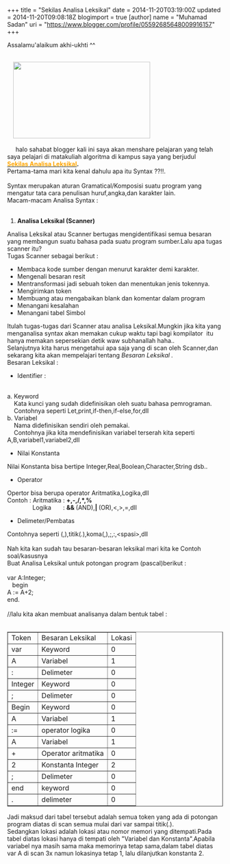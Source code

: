 +++
title = "Sekilas Analisa Leksikal"
date = 2014-11-20T03:19:00Z
updated = 2014-11-20T09:08:18Z
blogimport = true 
[author]
	name = "Muhamad Sadan"
	uri = "https://www.blogger.com/profile/05592685648009916157"
+++

Assalamu'alaikum akhi-ukhti ^^<br /><div><br /></div><div><div class="separator" style="clear: both; text-align: justify;"><a href="http://4.bp.blogspot.com/-ehSsa__qBq0/VG27-DLC-CI/AAAAAAAAAFw/GvtNBTDbfLo/s1600/P_20141120_165508_HDR.jpg" imageanchor="1" style="margin-left: 1em; margin-right: 1em;"><img border="0" src="http://4.bp.blogspot.com/-ehSsa__qBq0/VG27-DLC-CI/AAAAAAAAAFw/GvtNBTDbfLo/s1600/P_20141120_165508_HDR.jpg" height="179" width="320" /></a></div><br />&nbsp; &nbsp; &nbsp;halo sahabat blogger kali ini saya akan menshare pelajaran yang telah saya pelajari di matakuliah algoritma di kampus saya yang berjudul <b><a href="http://otak-online.blogspot.com/2014/11/sekilas-analisa-leksikal.html"><span style="color: orange;">Sekilas&nbsp;Analisa Leksikal</span></a>.</b><br />Pertama-tama mari kita kenal dahulu apa itu Syntax ??!!.<br /><br />Syntax merupakan aturan Gramatical/Komposisi suatu program yang mengatur tata cara penulisan huruf,angka,dan karakter lain.<br />Macam-macam Analisa Syntax :<br /><br /><ol><li><b>Analisa Leksikal (Scanner)</b></li></ol><div>Analisa Leksikal atau Scanner bertugas mengidentifikasi semua besaran yang membangun suatu bahasa pada suatu program sumber.Lalu apa tugas scanner itu?</div><div>Tugas Scanner sebagai berikut :</div><div><ul><li>Membaca kode sumber dengan menurut karakter demi karakter.</li><li>Mengenali besaran resit</li><li>Mentransformasi jadi sebuah token dan menentukan jenis tokennya.</li><li>Mengirimkan token</li><li>Membuang atau mengabaikan blank dan komentar dalam program</li><li>Menangani kesalahan&nbsp;</li><li>Menangani tabel Simbol</li></ul><div>Itulah tugas-tugas dari Scanner atau analisa Leksikal.Mungkin jika kita yang menganalisa syntax akan memakan cukup waktu tapi bagi kompilator &nbsp;itu hanya memakan sepersekian detik waw subhanallah haha..</div></div><div>Selanjutnya kita harus mengetahui apa saja yang di scan oleh Scanner,dan sekarang kita akan mempelajari tentang <i>Besaran Leksikal .</i></div><div>Besaran Leksikal :</div><div><ul><li>Identifier :</li></ul></div><br /><div>a. Keyword</div><div><div><div>&nbsp; &nbsp; Kata kunci yang sudah didefinisikan oleh suatu bahasa pemrograman.</div><div>&nbsp; &nbsp; Contohnya seperti Let,print,if-then,if-else,for,dll</div><div>b. Variabel</div><div>&nbsp; &nbsp; Nama didefinisikan sendiri oleh pemakai.</div><div>&nbsp; &nbsp; Contohnya jika kita mendefinisikan variabel terserah kita seperti A,B,variabel1,variabel2,dll</div></div><ul><li>Nilai Konstanta</li></ul><div>Nilai Konstanta bisa bertipe Integer,Real,Boolean,Character,String dsb..</div><ul><li>Operator</li></ul><div>Opertor bisa berupa operator Aritmatika,Logika,dll</div><div>Contoh : Aritmatika : <b>+,-,/,*,%</b></div><div>&nbsp; &nbsp; &nbsp; &nbsp; &nbsp; &nbsp; &nbsp; &nbsp;Logika &nbsp; &nbsp; &nbsp; : <b>&amp;&amp;&nbsp;</b>(AND),<b>| </b>(OR),&lt;,&gt;,=,dll</div><ul><li>Delimeter/Pembatas</li></ul><div>Contohnya seperti (,),titik(.),koma(,),;,:,&lt;spasi&gt;,dll</div><div><br /></div><div>Nah kita kan sudah tau besaran-besaran leksikal mari kita ke Contoh soal/kasusnya</div><div>Buat Analisa Leksikal untuk potongan program (pascal)berikut :</div><div><br /></div><div>var A:Integer;</div><div>&nbsp; &nbsp;begin</div><div>A := A+2;</div><div>end.</div><div><br /></div><div>//lalu kita akan membuat analisanya dalam bentuk tabel :<br /><br /><table border="1"> <tbody><tr><td>Token</td><td>Besaran Leksikal</td><td>Lokasi</td></tr><tr><td>var</td><td>Keyword</td><td>0</td></tr><tr><td>A</td><td>Variabel</td><td>1</td></tr><tr><td>:</td><td>Delimeter</td><td>0</td></tr><tr><td>Integer</td><td>Keyword</td><td>0</td></tr><tr><td>;</td><td>Delimeter</td><td>0</td></tr><tr><td>Begin</td><td>Keyword</td><td>0</td></tr><tr><td>A</td><td>Variabel</td><td>1</td></tr><tr><td>:=</td><td>operator logika</td><td>0</td></tr><tr><td>A</td><td>Variabel</td><td>1</td></tr><tr><td>+</td><td>Operator aritmatika</td><td>0</td></tr><tr><td>2</td><td>Konstanta Integer</td><td>2</td></tr><tr><td>;</td><td>Delimeter</td><td>0</td></tr><tr><td>end</td><td>keyword</td><td>0</td></tr><tr><td>.</td><td>delimeter</td><td>0</td></tr></tbody></table></div></div></div><div>Jadi maksud dari tabel tersebut adalah semua token yang ada di potongan program diatas di scan semua mulai dari var sampai titik(.).</div><div>Sedangkan lokasi adalah lokasi atau nomor memori yang ditempati.Pada tabel diatas lokasi hanya di tempati oleh "Variabel dan Konstanta".Apabila variabel nya masih sama maka memorinya tetap sama,dalam tabel diatas var A di scan 3x namun lokasinya tetap 1, lalu dilanjutkan konstanta 2.</div><div><br /></div>
